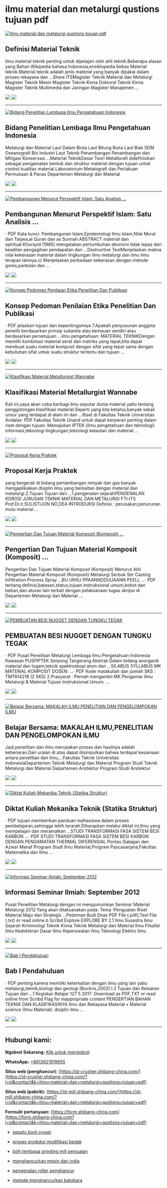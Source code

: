 # ilmu material dan metalurgi qustions tujuan pdf

<a href="https://swt.shibang-china.com/?l=id&img&k=ilmu+material+dan+metalurgi+qustions+tujuan+pdf" target="_blank">![ilmu material dan metalurgi qustions tujuan pdf](http://static.shibang-china.com/all-800x300/1213.jpg)</a>

## Definisi Material Teknik
Ilmu material teknik penting untuk dipelajari oleh ahli teknik.Beberapa alasan yang Bahan Wikipedia bahasa Indonesia,ensiklopedia bebas Material teknik.Material teknik adalah jenis material yang banyak dipakai dalam proses rekayasa dan …Share ITSMagister Teknik Material dan Metalurgi Magister Teknik Mesin Magister Teknik Kimia Doktoral Teknik Kimia Magister Teknik Multimedia dan Jaringan Magister Manajemen …


<a href="https://whatsapp.shibangsoft.com/WhatsApp.php" target="_blank" title="WhatsApp">![](http://static.shibang-china.com/icon/whatsapp.png)</a> <a href="https://swt.shibang-china.com/?l=id&icon&k=ilmu+material+dan+metalurgi+qustions+tujuan+pdf" target="_blank">![](http://static.shibang-china.com/icon/chat-id.png)</a>

---

<a href="https://swt.shibang-china.com/?l=id&img&k=ilmu+material+dan+metalurgi+qustions+tujuan+pdf" target="_blank">![Bidang Penelitian Lembaga Ilmu Pengetahuan Indonesia](http://static.shibang-china.com/all-800x300/1015.jpg)</a>

## Bidang Penelitian Lembaga Ilmu Pengetahuan Indonesia
Metalurgi dan Material Laut Dalam Biota Laut Bitung Biota Laut Biak SDM Oseanografi Bio Industri Laut Teknik Penambangan Penambangan dan Mitigasi Konservasi …Material TeknikDasar Teori Metallorafi didefinisikan sebagai pengamatan bentuk dan struktur material dengan tujuan untuk control kualitas material.Laboratorium Metalografi dan Perlakuan Permukaan & Panas Departemen Metalurgi dan Material


<a href="https://whatsapp.shibangsoft.com/WhatsApp.php" target="_blank" title="WhatsApp">![](http://static.shibang-china.com/icon/whatsapp.png)</a> <a href="https://swt.shibang-china.com/?l=id&icon&k=ilmu+material+dan+metalurgi+qustions+tujuan+pdf" target="_blank">![](http://static.shibang-china.com/icon/chat-id.png)</a>

---

<a href="https://swt.shibang-china.com/?l=id&img&k=ilmu+material+dan+metalurgi+qustions+tujuan+pdf" target="_blank">![Pembangunan Menurut Perspektif Islam: Satu Analisis …](http://static.shibang-china.com/all-800x300/730.jpg)</a>

## Pembangunan Menurut Perspektif Islam: Satu Analisis …
· PDF Kata kunci: Pembangunan Islam,Epistemologi Ilmu Islam,Nilai Moral dan Taqwa,al Quran dan as Sunnah.ABSTRACT material dan spiritual.Khursyid (1985) mengatakan pertumbuhan ekonomi tidak lepas dari keadilan pengagihan pendapatan dan …Destructive TestMenjelaskan makna nilai kekerasan material dalam lingkungan ilmu metalurgi dan ilmu ilmu terapan lainnya.c) Menjelaskan perbedaan kekerasan dengan metode gores,pantulan dan …


<a href="https://whatsapp.shibangsoft.com/WhatsApp.php" target="_blank" title="WhatsApp">![](http://static.shibang-china.com/icon/whatsapp.png)</a> <a href="https://swt.shibang-china.com/?l=id&icon&k=ilmu+material+dan+metalurgi+qustions+tujuan+pdf" target="_blank">![](http://static.shibang-china.com/icon/chat-id.png)</a>

---

<a href="https://swt.shibang-china.com/?l=id&img&k=ilmu+material+dan+metalurgi+qustions+tujuan+pdf" target="_blank">![Konsep Pedoman Penilaian Etika Penelitian Dan Publikasi](http://static.shibang-china.com/all-800x300/1375.jpg)</a>

## Konsep Pedoman Penilaian Etika Penelitian Dan Publikasi
· PDF jelaskan tujuan dan kepentingannya 7.Apakah penyusunan anggota peneliti berdasarkan prinsip sukarela atau kemauan sendiri atau berdasarkan persetujuan …ilmu pengetahuan: MATERIAL TEKNIKDengan memilih kombinasi material serat dan matriks yang tepat,kita dapat membuat suatu material komposit dengan sifat yang tepat sama dengan kebutuhan sifat untuk suatu struktur tertentu dan tujuan …


<a href="https://whatsapp.shibangsoft.com/WhatsApp.php" target="_blank" title="WhatsApp">![](http://static.shibang-china.com/icon/whatsapp.png)</a> <a href="https://swt.shibang-china.com/?l=id&icon&k=ilmu+material+dan+metalurgi+qustions+tujuan+pdf" target="_blank">![](http://static.shibang-china.com/icon/chat-id.png)</a>

---

<a href="https://swt.shibang-china.com/?l=id&img&k=ilmu+material+dan+metalurgi+qustions+tujuan+pdf" target="_blank">![Klasifikasi Material Metallurgist Wannabe](http://static.shibang-china.com/all-800x300/1317.jpg)</a>

## Klasifikasi Material Metallurgist Wannabe
Kali ini,saya akan coba berbagi ilmu seputar dunia material yaitu tentang penggolongan klasifikasi material.Seperti yang kita ketahui,banyak sekali unsur yang terdapat di alam ini dan …Riset di Fakultas Teknik Universitas Andalas· PDF Fakultas Teknik Unand untuk dapat berperan penting dalam riset dengan tujuan: Memajukan IPTEK (ilmu pengetahuan dan teknologi) informasi,teknologi lingkungan,teknologi kelautan dan material …


<a href="https://whatsapp.shibangsoft.com/WhatsApp.php" target="_blank" title="WhatsApp">![](http://static.shibang-china.com/icon/whatsapp.png)</a> <a href="https://swt.shibang-china.com/?l=id&icon&k=ilmu+material+dan+metalurgi+qustions+tujuan+pdf" target="_blank">![](http://static.shibang-china.com/icon/chat-id.png)</a>

---

<a href="https://swt.shibang-china.com/?l=id&img&k=ilmu+material+dan+metalurgi+qustions+tujuan+pdf" target="_blank">![Proposal Kerja Praktek](http://static.shibang-china.com/all-800x300/304.jpg)</a>

## Proposal Kerja Praktek
yang bergerak di bidang pertambangan minyak dan gas banyak mengaplikaikan disiplin ilmu yang berkaitan dengan material dan metalurgi.2.Tujuan Tujuan dari …1.pengenalan sejarahPENGENALAN KOROSI JURUSAN TEKNIK MATERIAL DAN METALURGI FTI‐ITS Prof.Dr.Ir.SULISTIJON NO,DEA INTRODUKSI Definisi : perusakan,penurunan mutu material …


<a href="https://whatsapp.shibangsoft.com/WhatsApp.php" target="_blank" title="WhatsApp">![](http://static.shibang-china.com/icon/whatsapp.png)</a> <a href="https://swt.shibang-china.com/?l=id&icon&k=ilmu+material+dan+metalurgi+qustions+tujuan+pdf" target="_blank">![](http://static.shibang-china.com/icon/chat-id.png)</a>

---

<a href="https://swt.shibang-china.com/?l=id&img&k=ilmu+material+dan+metalurgi+qustions+tujuan+pdf" target="_blank">![Pengertian Dan Tujuan Material Komposit (Komposit) …](http://static.shibang-china.com/all-800x300/338.jpg)</a>

## Pengertian Dan Tujuan Material Komposit (Komposit) …
Pengertian Dan Tujuan Material Komposit (Komposit) Menurut Ahli Pengertian Material Komposit (Komposit) Metalurgi Serbuk Stir Casting Infiltration Process Spray …BU UKKU PPAANNDDUUAANN PEELL …· PDF tentang definisi,batasan,status,tujuan instruksional umum,bobot dan beban,dan aturan lain terkait dengan pelaksanaan tugas skripsi di Departemen Metalurgi dan Material …


<a href="https://whatsapp.shibangsoft.com/WhatsApp.php" target="_blank" title="WhatsApp">![](http://static.shibang-china.com/icon/whatsapp.png)</a> <a href="https://swt.shibang-china.com/?l=id&icon&k=ilmu+material+dan+metalurgi+qustions+tujuan+pdf" target="_blank">![](http://static.shibang-china.com/icon/chat-id.png)</a>

---

<a href="https://swt.shibang-china.com/?l=id&img&k=ilmu+material+dan+metalurgi+qustions+tujuan+pdf" target="_blank">![PEMBUATAN BESI NUGGET DENGAN TUNGKU TEGAK](http://static.shibang-china.com/all-800x300/1022.jpg)</a>

## PEMBUATAN BESI NUGGET DENGAN TUNGKU TEGAK
· PDF Pusat Penelitian Metalurgi Lembaga Ilmu Pengetahuan Indonesia Kawasan PUSPIPTEK Serpong Tangerang Abstrak Dalam bidang anorganik material dan logam,teknik spektroskopi atom dan …SILABUS SYLLABUS MK MATERIAL KOMPOSIT DOSEN: …· PDF Kode matakuliah dan jumlah SKS : TMT614218 (2 SKS) 2.Prasyarat : Pernah mengambil MK Pengantar Ilmu Metalurgi & Material Tujuan Instruksional Umum: …


<a href="https://whatsapp.shibangsoft.com/WhatsApp.php" target="_blank" title="WhatsApp">![](http://static.shibang-china.com/icon/whatsapp.png)</a> <a href="https://swt.shibang-china.com/?l=id&icon&k=ilmu+material+dan+metalurgi+qustions+tujuan+pdf" target="_blank">![](http://static.shibang-china.com/icon/chat-id.png)</a>

---

<a href="https://swt.shibang-china.com/?l=id&img&k=ilmu+material+dan+metalurgi+qustions+tujuan+pdf" target="_blank">![Belajar Bersama: MAKALAH ILMU,PENELITIAN DAN PENGELOMPOKAN ILMU](http://static.shibang-china.com/all-800x300/366.jpg)</a>

## Belajar Bersama: MAKALAH ILMU,PENELITIAN DAN PENGELOMPOKAN ILMU
Jadi,penelitian dan ilmu merupakan proses dan hasilnya adalah kebenaran.Dari uraian di atas dapat disimpulkan bahwa terdapat kesamaan antara penelitian dan ilmu,…Fakultas Teknik Universitas IndonesiaDepartemen Teknik Metalurgi dan Material Program Studi Teknik Metalurgi dan Material Departemen Arsitektur Program Studi Arsitektur


<a href="https://whatsapp.shibangsoft.com/WhatsApp.php" target="_blank" title="WhatsApp">![](http://static.shibang-china.com/icon/whatsapp.png)</a> <a href="https://swt.shibang-china.com/?l=id&icon&k=ilmu+material+dan+metalurgi+qustions+tujuan+pdf" target="_blank">![](http://static.shibang-china.com/icon/chat-id.png)</a>

---

<a href="https://swt.shibang-china.com/?l=id&img&k=ilmu+material+dan+metalurgi+qustions+tujuan+pdf" target="_blank">![Diktat Kuliah Mekanika Teknik (Statika Struktur)](http://static.shibang-china.com/all-800x300/1307.jpg)</a>

## Diktat Kuliah Mekanika Teknik (Statika Struktur)
· PDF tujuan memberikan panduan mahasiswa dalam proses pembelajaran,sehingga lebih terarah.Diharapkan melalui diktat ini,Ilmu yang mempelajari dan meramalkan …STUDI TRANSFORMASI FASA SISTEM BESI KARBON …· PDF STUDI TRANSFORMASI FASA SISTEM BESI KARBON DENGAN PENGAMATAN THERMAL DIFERENSIAL Pontas Sialagan dan Azwar Manaf Program Studi Ilmu Material,Program Pascasarjana,Fakultas Matematika dan Ilmu …


<a href="https://whatsapp.shibangsoft.com/WhatsApp.php" target="_blank" title="WhatsApp">![](http://static.shibang-china.com/icon/whatsapp.png)</a> <a href="https://swt.shibang-china.com/?l=id&icon&k=ilmu+material+dan+metalurgi+qustions+tujuan+pdf" target="_blank">![](http://static.shibang-china.com/icon/chat-id.png)</a>

---

<a href="https://swt.shibang-china.com/?l=id&img&k=ilmu+material+dan+metalurgi+qustions+tujuan+pdf" target="_blank">![Informasi Seminar Ilmiah: September 2012](http://static.shibang-china.com/all-800x300/1355.jpg)</a>

## Informasi Seminar Ilmiah: September 2012
Pusat Penelitian Metalurgi dengan ini mengumumkan Seminar Material Metalurgi 2012.Yang akan dilaksanakan pada: Tema :Penguatan Riset Material Maju dan Strategis …Pedoman Budi Dnas PDF File (.pdf),Text File (.txt) or read online.b Scribd Explore EXPLORE BY 2.1 Ilmu Susastra Ilmu Sejarah Kriminologi Teknik Kimia Teknik Metalurgi dan Material Ilmu Filsafat Ilmu Kedokteran Dasar Ilmu Keperawatan Ilmu Teknologi Elektro Ilmu


<a href="https://whatsapp.shibangsoft.com/WhatsApp.php" target="_blank" title="WhatsApp">![](http://static.shibang-china.com/icon/whatsapp.png)</a> <a href="https://swt.shibang-china.com/?l=id&icon&k=ilmu+material+dan+metalurgi+qustions+tujuan+pdf" target="_blank">![](http://static.shibang-china.com/icon/chat-id.png)</a>

---

<a href="https://swt.shibang-china.com/?l=id&img&k=ilmu+material+dan+metalurgi+qustions+tujuan+pdf" target="_blank">![Bab I Pendahuluan](http://static.shibang-china.com/all-800x300/593.jpg)</a>

## Bab I Pendahuluan
· PDF penting karena memiliki keterkaitan dengan ilmu yang lain yaitu metalurgi,teknik,biologi dan geologi (Bockris,2002).I.3 Tujuan dan Keluaran Tujuan dari …1 Kegiatan Belajar 127 5 2017· Download as PDF,TXT or read online from Scribd Flag for inappropriate content PENGERTIAN BAHAN TEKNIK DAN KLASIFIKASINYA Ilmu dan Rekayasa Material • Material science (Ilmu Material): disiplin ilmu …


<a href="https://whatsapp.shibangsoft.com/WhatsApp.php" target="_blank" title="WhatsApp">![](http://static.shibang-china.com/icon/whatsapp.png)</a> <a href="https://swt.shibang-china.com/?l=id&icon&k=ilmu+material+dan+metalurgi+qustions+tujuan+pdf" target="_blank">![](http://static.shibang-china.com/icon/chat-id.png)</a>

---
## Hubungi kami:

**Ngobrol Sekarang:** [Klik untuk mengobrol](https://swt.shibang-china.com?l=id&contact&k=ilmu+material+dan+metalurgi+qustions+tujuan+pdf)

**WhatsApp:**  [+8613621919955](https://whatsapp.shibangsoft.com/WhatsApp.php)

**Situs web (penghancur):** [https://id-crusher.shibang-china.com/](https://id-crusher.shibang-china.com/?l=id&contact&k=ilmu+material+dan+metalurgi+qustions+tujuan+pdf)

**Situs web (pabrik):** [https://id-mill.shibang-china.com/](https://id-mill.shibang-china.com/?l=id&contact&k=ilmu+material+dan+metalurgi+qustions+tujuan+pdf)

**Formulir pertanyaan:** [https://form.shibang-china.com](https://form.shibang-china.com?l=id&contact&k=ilmu+material+dan+metalurgi+qustions+tujuan+pdf)

* [sepatu boot cruser](../40/sepatu%20boot%20cruser.md)

* [proses produksi modifikasi bedak](../39/proses%20produksi%20modifikasi%20bedak.md)

* [bijih tembaga grinding mill penjualan](../40/bijih%20tembaga%20grinding%20mill%20penjualan.md)

* [menghancurkan mesin dari india](../36/menghancurkan%20mesin%20dari%20india.md)

* [pengenalan roller penghancur](../40/pengenalan%20roller%20penghancur.md)

* [metode menghancurkan batubara](../34/metode%20menghancurkan%20batubara.md)